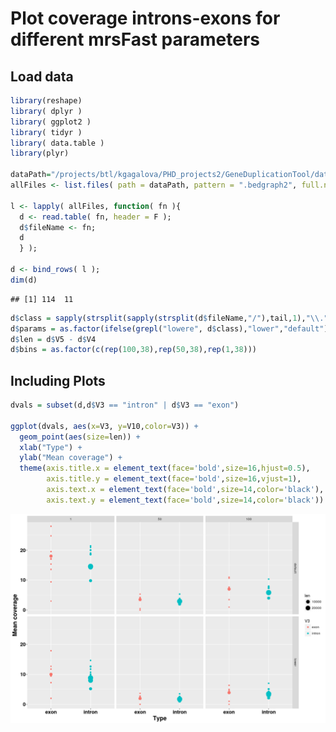 Plot coverage introns-exons for different mrsFast parameters
================

Load data
---------

``` r
library(reshape)
library( dplyr )
library( ggplot2 )
library( tidyr )
library( data.table )
library(plyr)

dataPath="/projects/btl/kgagalova/PHD_projects2/GeneDuplicationTool/data/CheckBinningAlignment"
allFiles <- list.files( path = dataPath, pattern = ".bedgraph2", full.names = TRUE )

l <- lapply( allFiles, function( fn ){
  d <- read.table( fn, header = F );
  d$fileName <- fn;
  d
  } );

d <- bind_rows( l );
dim(d)
```

    ## [1] 114  11

``` r
d$class = sapply(strsplit(sapply(strsplit(d$fileName,"/"),tail,1),"\\."),"[[",1)
d$params = as.factor(ifelse(grepl("lowere", d$class),"lower","default"))
d$len = d$V5 - d$V4
d$bins = as.factor(c(rep(100,38),rep(50,38),rep(1,38)))
```

Including Plots
---------------

``` r
dvals = subset(d,d$V3 == "intron" | d$V3 == "exon")

ggplot(dvals, aes(x=V3, y=V10,color=V3)) + 
  geom_point(aes(size=len)) + 
  xlab("Type") +
  ylab("Mean coverage") +
  theme(axis.title.x = element_text(face='bold',size=16,hjust=0.5),
        axis.title.y = element_text(face='bold',size=16,vjust=1),
        axis.text.x = element_text(face='bold',size=14,color='black'),
        axis.text.y = element_text(face='bold',size=14,color='black')) + facet_grid( params ~ bins  )
```

![](images/exons_intronsDiffParams-1.png)

